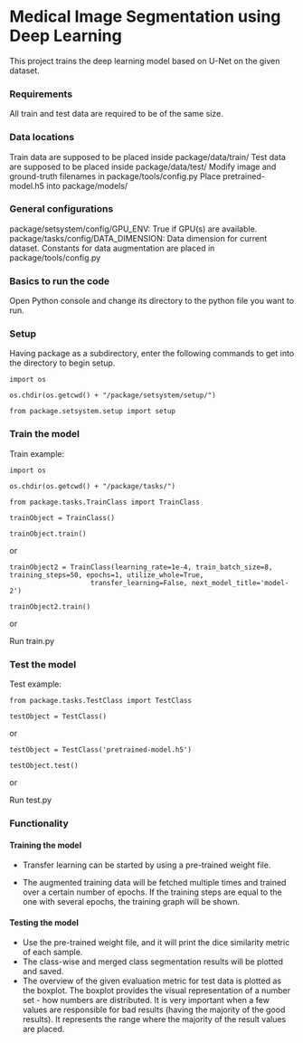 # Medical Image Segmentation using Deep Learning
This project trains the deep learning model based on U-Net on the given dataset.

### Requirements
All train and test data are required to be of the same size.

### Data locations
Train data are supposed to be placed inside package/data/train/
Test data are supposed to be placed inside package/data/test/
Modify image and ground-truth filenames in package/tools/config.py
Place pretrained-model.h5 into package/models/

### General configurations
package/setsystem/config/GPU_ENV: True if GPU(s) are available.
package/tasks/config/DATA_DIMENSION: Data dimension for current dataset.
Constants for data augmentation are placed in package/tools/config.py

### Basics to run the code
Open Python console and change its directory to the python file you want to run.

### Setup
Having package as a subdirectory, enter the following commands to get into the directory to begin setup.

```
import os

os.chdir(os.getcwd() + "/package/setsystem/setup/")

from package.setsystem.setup import setup
```

### Train the model
Train example:

```
import os

os.chdir(os.getcwd() + "/package/tasks/")

from package.tasks.TrainClass import TrainClass

trainObject = TrainClass()

trainObject.train()
```
or
```
trainObject2 = TrainClass(learning_rate=1e-4, train_batch_size=8, training_steps=50, epochs=1, utilize_whole=True,
                    transfer_learning=False, next_model_title='model-2')
                    
trainObject2.train()
```
or

Run train.py

### Test the model
Test example:
```
from package.tasks.TestClass import TestClass

testObject = TestClass()
```
or
```
testObject = TestClass('pretrained-model.h5')

testObject.test()
```
or

Run test.py

### Functionality
#### Training the model

* Transfer learning can be started by using a pre-trained weight file.

* The augmented training data will be fetched multiple times and trained over a certain number of epochs. If the training steps are equal to the one with several epochs, the training graph will be shown.

#### Testing the model
* Use the pre-trained weight file, and it will print the dice similarity metric of each sample.
* The class-wise and merged class segmentation results will be plotted and saved.
* The overview of the given evaluation metric for test data is plotted as the boxplot. The boxplot provides the visual representation of a number set - how numbers are distributed. It is very important when a few values are responsible for bad results (having the majority of the good results). It represents the range where the majority of the result values are placed.